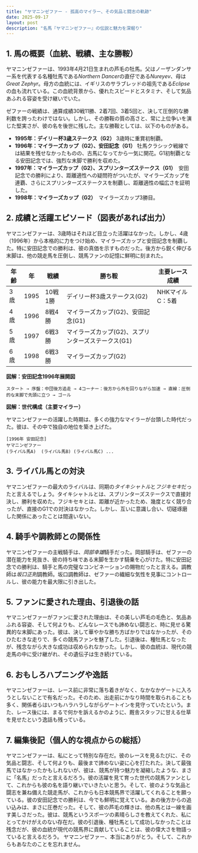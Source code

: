 ```yaml
---
title: "ヤマニンゼファー - 孤高のマイラー、その気品と闘志の軌跡"
date: 2025-09-17
layout: post
description: "名馬『ヤマニンゼファー』の伝説と魅力を深堀り"
---
```


## 1. 馬の概要（血統、戦績、主な勝鞍）

ヤマニンゼファーは、1993年4月21日生まれの芦毛の牡馬。父はノーザンダンサー系を代表する名種牡馬である*Northern Dancer*の直仔である*Nureyev*、母は*Great Zephyr*。母方の血統には、イギリスのサラブレッドの祖先である*Eclipse*の血も流れている。この血統背景から、優れたスピードとスタミナ、そして気品あふれる容姿を受け継いでいた。

ゼファーの戦績は、通算成績30戦11勝、2着7回、3着5回と、決して圧倒的な勝利数を誇ったわけではない。しかし、その勝鞍の質の高さと、常に上位争いを演じた堅実さが、彼の名を後世に残した。主な勝鞍としては、以下のものがある。

* **1995年：デイリー杯3歳ステークス（G2）**  3歳時に重賞初制覇。
* **1996年：マイラーズカップ（G2）、安田記念（G1）**  牡馬クラシック戦線では結果を残せなかったものの、古馬になってから一気に開花。G1初制覇となる安田記念では、強烈な末脚で勝利を収めた。
* **1997年：マイラーズカップ（G2）、スプリンターズステークス（G1）**　安田記念での勝利により、距離適性への疑問符がついたが、マイラーズカップを連覇、さらにスプリンターズステークスを制覇し、距離適性の幅広さを証明した。
* **1998年：マイラーズカップ（G2）**　マイラーズカップ3勝目。


## 2. 成績と活躍エピソード（図表があれば出力）

ヤマニンゼファーは、3歳時はそれほど目立った活躍はなかった。しかし、4歳（1996年）から本格的に力をつけ始め、マイラーズカップと安田記念を制覇した。特に安田記念での勝利は、彼の真価を示すものだった。後方から鋭く伸びる末脚は、他の競走馬を圧倒し、競馬ファンの記憶に鮮明に刻まれた。


| 年齢 | 年 | 戦績 | 勝ち鞍 | 主要レース成績 |
|---|---|---|---|---|
| 3歳 | 1995 | 10戦1勝 | デイリー杯3歳ステークス(G2) | NHKマイルC：5着 |
| 4歳 | 1996 | 8戦4勝 | マイラーズカップ(G2)、安田記念(G1) |  |
| 5歳 | 1997 | 6戦3勝 | マイラーズカップ(G2)、スプリンターズステークス(G1) |  |
| 6歳 | 1998 | 6戦3勝 | マイラーズカップ(G2) |  |


**図解：安田記念1996年展開図**

```
スタート → 序盤：中団後方追走 → 4コーナー：後方から外を回りながら加速 → 直線：圧倒的な末脚で先頭に立つ → ゴール
```


**図解：世代構成（主要マイラー）**

ヤマニンゼファーの活躍した時期は、多くの強力なマイラーが台頭した時代だった。彼は、その中で独自の地位を築き上げた。

```
[1996年 安田記念]
ヤマニンゼファー
(ライバル馬A)  (ライバル馬B) (ライバル馬C) ...
```


## 3. ライバル馬との対決

ヤマニンゼファーの最大のライバルは、同期の*タイキシャトル*と*フジキセキ*だったと言えるでしょう。タイキシャトルとは、スプリンターズステークスで直接対決し、勝利を収めた。フジキセキとは、距離が近かったため、幾度となく競り合ったが、直接のG1での対決はなかった。しかし、互いに意識し合い、切磋琢磨した関係にあったことは間違いない。


## 4. 騎手や調教師との関係性

ヤマニンゼファーの主戦騎手は、*岡部幸雄*騎手だった。岡部騎手は、ゼファーの潜在能力を見抜き、彼の持ち味である末脚を生かす騎乗を心がけた。特に安田記念での勝利は、騎手と馬の完璧なコンビネーションの賜物だったと言える。調教師は*坂口正則*調教師。坂口調教師は、ゼファーの繊細な気性を見事にコントロールし、彼の能力を最大限に引き出した。


## 5. ファンに愛された理由、引退後の話

ヤマニンゼファーがファンに愛された理由は、その美しい芦毛の毛色と、気品あふれる容姿、そして何よりも、どんなレースでも諦めない闘志と、時に見せる驚異的な末脚にあった。彼は、決して華やかな勝ち方ばかりではなかったが、そのひたむきな走りで、多くの競馬ファンを魅了した。引退後は、種牡馬となったが、残念ながら大きな成功は収められなかった。しかし、彼の血統は、現代の競走馬の中に受け継がれ、その遺伝子は生き続けている。


## 6. おもしろハプニングや逸話

ヤマニンゼファーは、レース前に非常に落ち着きがなく、なかなかゲートに入ろうとしないことで有名だった。そのため、出走前にかなり時間を取られることも多く、関係者らはいつもハラハラしながらゲートインを見守っていたという。また、レース後には、まるで何かを訴えるかのように、厩舎スタッフに甘える仕草を見せたという逸話も残っている。


## 7. 編集後記（個人的な視点からの総括）

ヤマニンゼファーは、私にとって特別な存在だ。彼のレースを見るたびに、その気品と闘志、そして何よりも、最後まで諦めない姿に心を打たれた。決して最強馬ではなかったかもしれないが、彼は、競馬が持つ魅力を凝縮したような、まさに「名馬」だったと言えるだろう。彼の活躍を見て育った世代の競馬ファンとして、これからも彼の名を語り継いでいきたいと思う。そして、彼のような気品と闘志を兼ね備えた競走馬が、これからも日本競馬界で活躍してくれることを願っている。彼の安田記念での勝利は、今でも鮮明に覚えている。あの後方からの追い込みは、まさに圧巻だった。そして、彼の芦毛の輝きは、他の馬とは一線を画す美しさだった。彼は、競馬というスポーツの素晴らしさを教えてくれた、私にとってかけがえのない存在だ。彼の引退後、種牡馬として成功しなかったことは残念だが、彼の血統が現代の競馬界に貢献していることは、彼の偉大さを物語っていると言えるだろう。  ヤマニンゼファー、本当にありがとう。そして、これからもあなたのことを忘れません。

